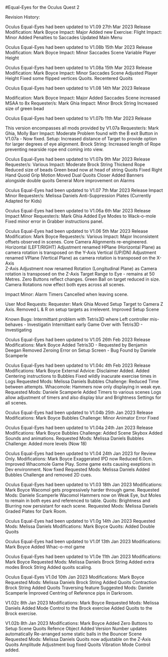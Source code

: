 #Equal-Eyes for the Oculus Quest 2

Revision History:

Oculus Equal-Eyes had been updated to V1.09 27th Mar 2023 Release
Modification: Mark Boyce
Impact: Major
Added new Exercise: Flight
Impact: Minor
Added Penalties to Saccades
Updated Main Menu

Oculus Equal-Eyes had been updated to V1.08b 15th Mar 2023 Release
Modification: Mark Boyce
Impact: Minor
Saccades Scene
Variable Player Height


Oculus Equal-Eyes had been updated to V1.08a 15th Mar 2023 Release
Modification: Mark Boyce
Impact: Minor
Saccades Scene
Adjusted Player Height
Fixed some flipped vertices
Quoits.
Recentered Quoits



Oculus Equal-Eyes had been updated to V1.08 14th Mar 2023 Release

Modification: Mark Boyce
Impact: Major
Added Saccades Scene
increased MSAA to 8x
Requester/s: Mark Ghia
Impact: Minor
Brock String
Increased size of green bead


Oculus Equal-Eyes had been updated to V1.07b 11th Mar 2023 Release

This version encompasses all mods provided by V1.07a
Requester/s: Mark Ghia, Molly Barr
Impact: Moderate
Problem found with the B exit Button in V1.07a - Now fixed.
Setup:
Increased distance of Target to provide option for larger degrees of eye alignment.
Brock String:
Increased length of Rope preventing nearside rope end coming into view.



Oculus Equal-Eyes had been updated to V1.07a 9th Mar 2023 Release
Requester/s: Various
Impact: Moderate
Brock String
Thickend Rope
Reduced size of beads
Green bead now at head of string
Quoits
Fixed Right Hand Quoid Grip Motion
Moved Dual Quoits Closer
Added Banners alongside double quoits
General
More improvement on Alarms



Oculus Equal-Eyes had been updated to V1.07 7th Mar 2023 Release
Impact Minor
Requester/s: Melissa Daniels
Anti-Suppression Plates (Currently Adapted for Kids)


Oculus Equal-Eyes had been updated to V1.06a 6th Mar 2023 Release
Impact Minor
Requester/s: Mark Ghia
Added Eye Modes to Wack-o-mole
Fixed minor error in Grabber instructions panel.


Oculus Equal-Eyes had been updated to V1.06 5th Mar 2023 Release
Modification: Mark Boyce
Requester/s: Various
Impact: Major
Inconsistent offsets observed in scenes.
Core Camera Alignments re-engineered.
Horizontal (LEFT/RIGHT) Adjustment renamed HPlane (Horizontal Plane) as camera rotation is transposed on the Y-Axis
Vertical (UP/DN) Adjustment renamed VPlane (Vertical Plane) as camera rotation is transposed on the X-Axis  
Z-Axis Adjustment now renamed Rotation (Longitudinal Plane) as Camera rotation is transposed on the Z-Axis
Target Range to Eye - remains at 50 Metres.
Zero Buttons reflect changes.
Green Ball on target reduced in size.
Camera Rotations now effect both eyes across all scenes.

Impact Minor:
Alarm Timers Cancelled when leaving scene.

User Mod Requests:
Requester: Mark Ghia
Moved Setup Target to Camera Z Axis.
Removed L & R on setup targets as irrelevent.
Improved Setup Scene

Known Bugs:
Intermittant problem with Tetris3D where Left controller mis-behaves - Investigatin
Internittant early Game Over with Tetris3D - Investigating


Oculus Equal-Eyes had been updated to V1.05 26th Feb 2023 Release
Modifications: Mark Boyce
Added Tetris3D - Requested by Benjamin Deegan
Removed Zeroing Error on Setup Screen - Bug Found by Daniele Scamperle

Oculus Equal-Eyes had been updated to V1.04c 4th Feb 2023 Release
Modifications: Mark Boyce
External Advice: Disclaimer Added.
Added Centering instructions to Bubbles
Fixed wildly inacurate exercise times in Logs
Requested Mods: Melissa Daniels
Bubbles Challenge:
Reduced Time between attempts.
Whacomole:
Hammers now only displaying in weak eye.
Requested Mods: Daniele Scamperle
Added Timers to various scenes
Logs allow adjustment of timers and also display blur and Brightness Settings for all scenes.


Oculus Equal-Eyes had been updated to V1.04b 25th Jan 2023 Release
Modifications: Mark Boyce
Bubbles Challenge:
Minor Animator Error Fixed

Oculus Equal-Eyes had been updated to V1.04a 24th Jan 2023 Release
Modifications: Mark Boyce
Bubbles Challenge:
Added Scene Skybox
Added Sounds and animations.
Requested Mods: Melissa Daniels
Bubbles Challenge:
Added more levels (Now 18)

Oculus Equal-Eyes had been updated to V1.04 24th Jan 2023 for Review Only.
Modifications: Mark Boyce
Exaggerated IPD now Reduced 6.0cm.
Improved Whacomole Game Play.
Some game exits causing exeptions in Dev environment. Now fixed
Requested Mods: Melissa Daniels
Added Bubbles Challenge and removed 2D cues.



Oculus Equal-Eyes had been updated to V1.03 18th Jan 2023
Modifications: Mark Boyce
Wacomol gets progressively harder through game.
Requested Mods: Daniele Scamperle
Wacomol Hammers now on Weak Eye, but Moles to remain in both eyes and referenced to table.
Quoits: Brightness and Blurring now persistant for each scene.
Requested Mods: Melissa Daniels
Graded Plates for Dark Room.


Oculus Equal-Eyes had been updated to V1.0g 14th Jan 2023
Requested Mods: Melissa Daniels
Modifications: Mark Boyce
Quoits: Added Double Quoits

Oculus Equal-Eyes had been updated to V1.0f 13th Jan 2023
Modifications: Mark Boyce
Added Whac-o-mol game

Oculus Equal-Eyes had been updated to V1.0e 11th Jan 2023
Modifications: Mark Boyce
Requested Mods: Melissa Daniels
Brock String Added extra modes
Brock String Added quoits scaling.

Oculus Equal-Eyes V1.0d 10th Jan 2023
Modifications: Mark Boyce
Requested Mods: Melissa Daniels
Brock String Added Quoits Contraction
Brock String Added Quoits Traversing feature
Suggested Mods: Daniele Scamperle
Improved Centring of Reference pips in Darkroom.

V1.02c 8th Jan 2023
Modifications: Mark Boyce
Requested Mods: Melissa Daniels
Added Mode Control to the Brock exercise
Added Quoits to the Brock exercise.

V1.02b 8th Jan 2023
Modifications: Mark Boyce
Added Zero Buttons to Setup Scene
Quoits Refence Object Added
Version Number updates automatically
Re-arranged some static balls in the Bouncer Scene
Requested Mods: Melissa Daniels
Quoits now adjustable on the Z-Axis
Quoits Amplitude Adjustment bug fixed
Quoits Vibration Mode Control added.
